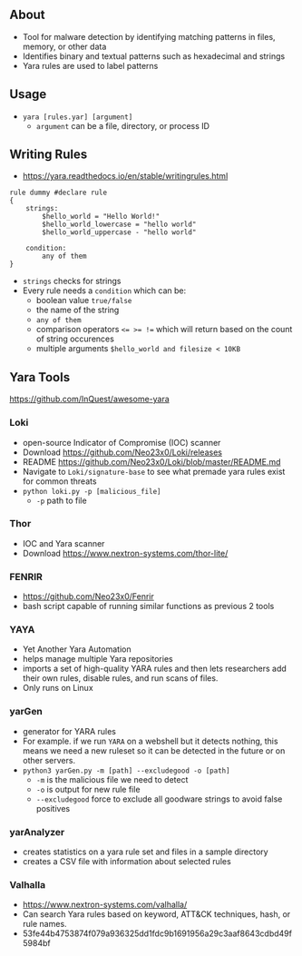 
## About
- Tool for malware detection by identifying matching patterns in files, memory, or other data
- Identifies binary and textual patterns such as hexadecimal and strings
- Yara rules are used to label patterns

## Usage
- `yara [rules.yar] [argument]`
	- `argument` can be a file, directory, or process ID

## Writing Rules
- https://yara.readthedocs.io/en/stable/writingrules.html

```yara
rule dummy #declare rule
{
	strings:
		$hello_world = "Hello World!"
		$hello_world_lowercase = "hello world"
		$hello_world_uppercase - "hello world"
		
	condition:
		any of them
}
```

- `strings` checks for strings
- Every rule needs a `condition` which can be:
	- boolean value `true/false`
	- the name of the string
	- `any of them`
	- comparison operators `<= >= !=` which will return based on the count of string occurences
	- multiple arguments `$hello_world and filesize < 10KB`

## Yara Tools

https://github.com/InQuest/awesome-yara
### Loki
- open-source Indicator of Compromise (IOC) scanner
- Download https://github.com/Neo23x0/Loki/releases
- README https://github.com/Neo23x0/Loki/blob/master/README.md
- Navigate to `Loki/signature-base` to see what premade yara rules exist for common threats
- `python loki.py -p [malicious_file]`
	- `-p` path to file

### Thor
- IOC and Yara scanner
- Download https://www.nextron-systems.com/thor-lite/

### FENRIR
- https://github.com/Neo23x0/Fenrir
- bash script capable of running similar functions as previous 2 tools

### YAYA
- Yet Another Yara Automation
- helps manage multiple Yara repositories
- imports a set of high-quality YARA rules and then lets researchers add their own rules, disable rules, and run scans of files.
- Only runs on Linux

### yarGen
- generator for YARA rules
- For example. if we run `YARA` on a webshell but it detects nothing, this means we need a new ruleset so it can be detected in the future or on other servers.
- `python3 yarGen.py -m [path] --excludegood -o [path]`
	- `-m` is the malicious file we need to detect
	- `-o` is output for new rule file
	- `--excludegood` force to exclude all goodware strings to avoid false positives
### yarAnalyzer
- creates statistics on a yara rule set and files in a sample directory
- creates a CSV file with information about selected rules

### Valhalla
- https://www.nextron-systems.com/valhalla/
- Can search Yara rules based on keyword, ATT&CK techniques, hash, or rule names.
- 53fe44b4753874f079a936325dd1fdc9b1691956a29c3aaf8643cdbd49f5984bf
